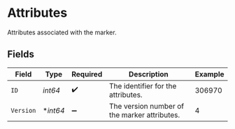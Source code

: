 # Attributes

Attributes associated with the marker.


## Fields

| Field                                        | Type                                         | Required                                     | Description                                  | Example                                      |
| -------------------------------------------- | -------------------------------------------- | -------------------------------------------- | -------------------------------------------- | -------------------------------------------- |
| `ID`                                         | *int64*                                      | :heavy_check_mark:                           | The identifier for the attributes.           | 306970                                       |
| `Version`                                    | **int64*                                     | :heavy_minus_sign:                           | The version number of the marker attributes. | 4                                            |